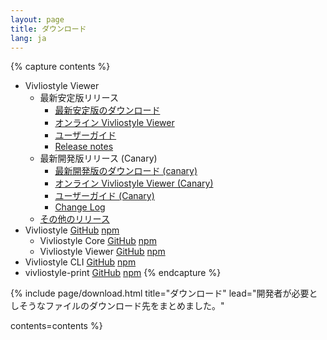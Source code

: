 ```yaml
---
layout: page
title: ダウンロード
lang: ja
---
```



{% capture contents %}
- Vivliostyle Viewer
  - 最新安定版リリース
    - [最新安定版のダウンロード](/downloads/vivliostyle-latest.zip)
    - [オンライン Vivliostyle Viewer](https://vivliostyle.github.io/vivliostyle.js/viewer/vivliostyle-viewer.html)
    - [ユーザーガイド](https://vivliostyle.github.io/vivliostyle.js/docs/ja/)
    - [Release notes](https://github.com/vivliostyle/vivliostyle/releases/latest)
  - 最新開発版リリース (Canary)
    - [最新開発版のダウンロード (canary)](https://vivliostyle.now.sh/vivliostyle-canary.zip)
    - [オンライン Vivliostyle Viewer (Canary)](https://vivliostyle.now.sh/)
    - [ユーザーガイド (Canary)](/ja/docs/user-guide/)
    - [Change Log](https://github.com/vivliostyle/vivliostyle/tree/master/CHANGELOG.md)
  - [その他のリリース](https://vivliostyle.github.io/)
- Vivliostyle [GitHub](https://github.com/vivliostyle/vivliostyle) [npm](https://www.npmjs.com/org/vivliostyle)
  - Vivliostyle Core [GitHub](https://github.com/vivliostyle/vivliostyle/tree/master/packages/core) [npm](https://www.npmjs.com/package/@vivliostyle/core)
  - Vivliostyle Viewer [GitHub](https://github.com/vivliostyle/vivliostyle/tree/master/packages/viewer/) [npm](https://www.npmjs.com/package/@vivliostyle/viewer/)
- Vivliostyle CLI [GitHub](https://github.com/vivliostyle/vivliostyle-cli) [npm](https://www.npmjs.com/package/vivliostyle-cli)
- vivliostyle-print [GitHub](https://github.com/vivliostyle/vivliostyle-print) [npm](https://www.npmjs.com/package/vivliostyle-print)
{% endcapture %}


{% include page/download.html
  title="ダウンロード"
  lead="開発者が必要としそうなファイルのダウンロード先をまとめました。"

  contents=contents
%}

